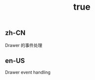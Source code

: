 ﻿---
order: 11
title:
  zh-CN: 事件
  en-US: Event
---

## zh-CN

Drawer 的事件处理


## en-US

Drawer event handling